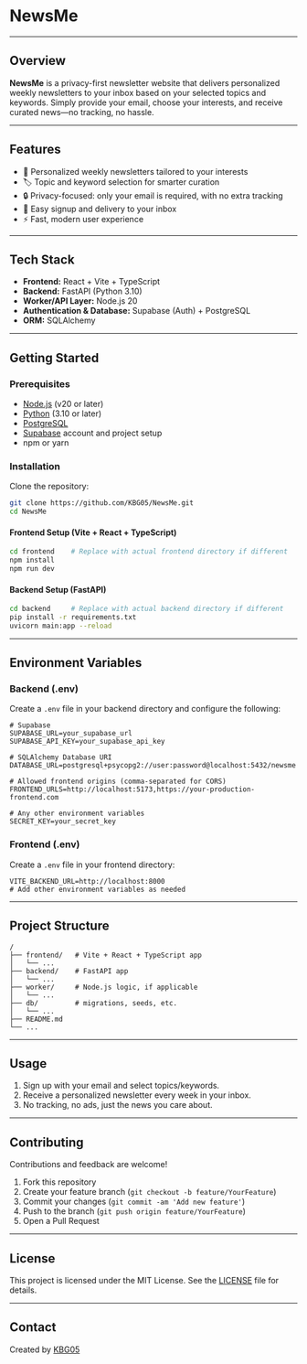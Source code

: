# NewsMe

<!-- 
  Add a project logo, screenshot, or animation here.
  Example: 
  ![Project Screenshot](path/to/image.png)
-->

---

## Overview

**NewsMe** is a privacy-first newsletter website that delivers personalized weekly newsletters to your inbox based on your selected topics and keywords. Simply provide your email, choose your interests, and receive curated news—no tracking, no hassle.

---

## Features

- 📰 Personalized weekly newsletters tailored to your interests
- 🏷️ Topic and keyword selection for smarter curation
- 🔒 Privacy-focused: only your email is required, with no extra tracking
- 📧 Easy signup and delivery to your inbox
- ⚡ Fast, modern user experience

---

## Tech Stack

- **Frontend:** React + Vite + TypeScript
- **Backend:** FastAPI (Python 3.10)
- **Worker/API Layer:** Node.js 20
- **Authentication & Database:** Supabase (Auth) + PostgreSQL
- **ORM:** SQLAlchemy

---

## Getting Started

### Prerequisites

- [Node.js](https://nodejs.org/) (v20 or later)
- [Python](https://www.python.org/) (3.10 or later)
- [PostgreSQL](https://www.postgresql.org/)
- [Supabase](https://supabase.com/) account and project setup
- npm or yarn

### Installation

Clone the repository:

```bash
git clone https://github.com/KBG05/NewsMe.git
cd NewsMe
```

#### Frontend Setup (Vite + React + TypeScript)

```bash
cd frontend    # Replace with actual frontend directory if different
npm install
npm run dev
```

#### Backend Setup (FastAPI)

```bash
cd backend     # Replace with actual backend directory if different
pip install -r requirements.txt
uvicorn main:app --reload
```

---

## Environment Variables

### Backend (.env)

Create a `.env` file in your backend directory and configure the following:

```
# Supabase
SUPABASE_URL=your_supabase_url
SUPABASE_API_KEY=your_supabase_api_key

# SQLAlchemy Database URI
DATABASE_URL=postgresql+psycopg2://user:password@localhost:5432/newsme

# Allowed frontend origins (comma-separated for CORS)
FRONTEND_URLS=http://localhost:5173,https://your-production-frontend.com

# Any other environment variables
SECRET_KEY=your_secret_key
```

### Frontend (.env)

Create a `.env` file in your frontend directory:

```
VITE_BACKEND_URL=http://localhost:8000
# Add other environment variables as needed
```

---

## Project Structure

```plaintext
/
├── frontend/   # Vite + React + TypeScript app
│   └── ...
├── backend/    # FastAPI app
│   └── ...
├── worker/     # Node.js logic, if applicable
│   └── ...
├── db/         # migrations, seeds, etc.
│   └── ...
├── README.md
└── ...
```

---

## Usage

1. Sign up with your email and select topics/keywords.
2. Receive a personalized newsletter every week in your inbox.
3. No tracking, no ads, just the news you care about.

---

## Contributing

Contributions and feedback are welcome!

1. Fork this repository
2. Create your feature branch (`git checkout -b feature/YourFeature`)
3. Commit your changes (`git commit -am 'Add new feature'`)
4. Push to the branch (`git push origin feature/YourFeature`)
5. Open a Pull Request

---

## License

This project is licensed under the MIT License. See the [LICENSE](LICENSE) file for details.

---

## Contact

Created by [KBG05](https://github.com/KBG05)

<!--
  Add your logo or a screenshot above to showcase the app!
-->
